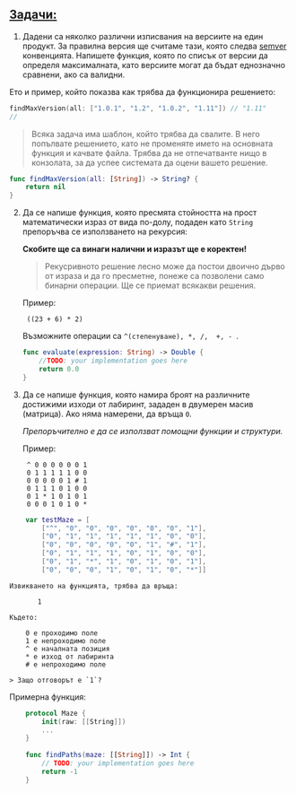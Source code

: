 ## [Задачи:](https://github.com/SwiftFMI/swift_2024_2025/blob/main/homework/Swift-%D0%94%D0%BE%D0%BC%D0%B0%D1%88%D0%BD%D0%BE-1.md)

1. Дадени са няколко различни изписвания на версиите на един продукт. За правилна версия ще считаме тази, която следва [semver](https://semver.org/lang/bg/) конвенцията. Напишете функция, която по списък от версии да определя максималната, като версиите могат да бъдат еднозначно сравнени, ако са валидни.

Ето и пример, който показва как трябва да функционира решението:
```swift
findMaxVersion(all: ["1.0.1", "1.2", "1.0.2", "1.11"]) // "1.11"
// 
```
    
> Всяка задача има шаблон, който трябва да свалите. В него попълвате решението, като не променяте името на основната функция и качвате файла. Трябва да не отпечатванте нищо в конзолата, за да успее системата да оцени вашето решение.

```swift
func findMaxVersion(all: [String]) -> String? {
    return nil
}
```

2. Да се нaпише функция, която пресмята стойността на прост математически израз от вида по-долу, подаден като `String` препоръчва се използването на рекурсия:
	
	__Скобите ще са винаги налични и изразът ще е коректен!__

    > Рекусривното решение лесно може да постои двоично дърво от израза и да го пресметне, понеже са позволени само бинарни операции.
    > Ще се приемат всякакви решения.
	
	Пример: 
		
		((23 + 6) * 2)
	
	Възможните операции са ```^(степенуване), *, /,  +, - ```.
	```swift
	func evaluate(expression: String) -> Double {
		//TODO: your implementation goes here
		return 0.0
	}
	```
	
3. Да се напише функция, която намира броят на различните достижими изходи от лабиринт, зададен в двумерен масив (матрица). Ако няма намерени, да връща ```0```.

	_Препоръчително е да се използват помощни функции и структури._
 
	Пример: 
		
		^ 0 0 0 0 0 0 1
		0 1 1 1 1 1 0 0
		0 0 0 0 0 1 # 1
		0 1 1 1 0 1 0 0
		0 1 * 1 0 1 0 1
		0 0 0 1 0 1 0 *

```swift
    var testMaze = [
        ["^", "0", "0", "0", "0", "0", "0", "1"],
		["0", "1", "1", "1", "1", "1", "0", "0"],
		["0", "0", "0", "0", "0", "1", "#", "1"],
		["0", "1", "1", "1", "0", "1", "0", "0"],
		["0", "1", "*", "1", "0", "1", "0", "1"],
		["0", "0", "0", "1", "0", "1", "0", "*"]]
```
        
    Извикването на функцията, трябва да връща: 
    
           1

	Където:
	
		0 е проходимо поле
		1 е непроходимо поле
		^ е началната позиция
		* е изход от лабиринта
        # е непроходимо поле

    > Защо отговорът е `1`?



Примeрна функция:
```Swift           
	protocol Maze {
		init(raw: [[String]])
		...
	}
	
	func findPaths(maze: [[String]]) -> Int {
	    // TODO: your implementation goes here
        return -1
    }
```

